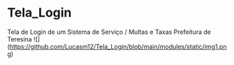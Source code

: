 # Tela_Login
Tela de Login de um Sistema de Serviço / Multas e Taxas Prefeitura de Teresina
![] (https://github.com/Lucasm12/Tela_Login/blob/main/modules/static/img1.png)
